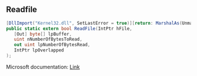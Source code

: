 ## Readfile

```csharp
[DllImport("Kernel32.dll", SetLastError = true)][return: MarshalAs(UnmanagedType.Bool)]
public static extern bool ReadFile(IntPtr hFile,
   [Out] byte[] lpBuffer,
   uint nNumberOfBytesToRead,
   out uint lpNumberOfBytesRead,
   IntPtr lpOverlapped
);
```

Microsoft documentation: [Link](https://docs.microsoft.com/en-us/windows/win32/api/fileapi/nf-fileapi-readfile)
